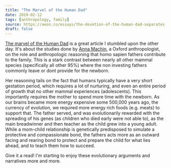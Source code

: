 ```yaml
---
title: "The Marvel of the Human Dad"
date: 2019-02-12
tags: [anthropology, family]
source: https://aeon.co/essays/the-devotion-of-the-human-dad-separates-us-from-other-apes
draft: false
---
```


[The marvel of the Human Dad](https://aeon.co/essays/the-devotion-of-the-human-dad-separates-us-from-other-apes) is a great article I stumbled upon the other day. It's about the studies done by [Anna Machin](https://aeon.co/users/anna-machin), a Oxford anthropologist, on the role and anthropologic reasoning that homo sapien fathers contribute to the family. This is a stark contrast between nearly all other mammal species (specifically all other 95%) where the non investing fathers commonly leave or dont provide for the newborn. 

Her reasoning tails on the fact that humans typically have a very short gestation period, which requires a lot of nurturing, and even an entire period of growth that no other mammal experiences (adolescents). This importantly requires the mother to spend more time with the newborn. As our brains became more energy expensive some 500,000 years ago, the currency of evolution, we required more energy rich foods (e.g. meats) to support that. The father served, and was evolutionarily  rewarded with the spreading of his genes (as children who died early were not able to), as the main breadwinner and then teacher as the child grew into a young adult. While a mom-child relationship is genetically predisposed to simulate a protective and compassionate bond, the fathers acts more as an outward facing and rearing bond to protect and prepare the child for what lies ahead, and to teach them how to succeed. 

Give it a read! I'm starting to enjoy these evolutionary arguments and narratives more and more. 